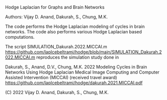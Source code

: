 Hodge Laplacian for Graphs and Brain Networks

Authors: Vijay D. Anand, Dakurah, S., Chung, M.K.

The code performs the Hodge Laplacian modeling of cycles in brain networks. 
The code also performs various Hodge Laplacian based computations.  


The script SIMULATION_Dakurah.2022.MICCAI.m https://github.com/laplcebeltrami/hodge/blob/main/SIMULATION_Dakurah.2022.MICCAI.m reproduces the simulation study done in 

Dakurah, S., Anand, D.V., Chung, M.K. 2022 Modeling Cycles in Brain Networks Using Hodge Laplacian
Medical Image Computing and Computer Assisted Intervention (MICCAI) (received travel award)
https://github.com/laplcebeltrami/hodge/dakurah.2021.MICCAI.pdf




(C) 2022 Vijay D. Anand, Dakurah, S., Chung, M.K.
